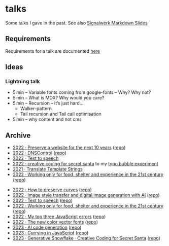 # talks

Some talks I gave in the past. See also [Signalwerk Markdown Slides](https://github.com/signalwerk/signalwerk.slides.md)

## Requirements
Requirements for a talk are documented [here](https://github.com/signalwerk/talks.requirements/blob/main/README.md)

## Ideas

### Lightning talk

- 5 min – Variable fonts coming from google-fonts – Why? Why not?
- 5 min – What is MDX? Why would you care?
- 5 min – Recursion – It’s just hard...
  - Walker-pattern
  - Tail recursion and Tail call optimisation
- 5 min – why content and not cms

## Archive

- [2022 · Preserve a website for the next 10 years](https://hackmd.io/@signalwerk/ByyGHsFm5) ([repo](https://github.com/signalwerk/talk.caminantes-grafico.preserve/))
- [2022 · DNSControl](https://hackmd.io/@signalwerk/ByyGHsFm5) ([repo](https://github.com/signalwerk/talk.DNSControl))
- [2022 · Text to speech](https://hackmd.io/@signalwerk/HklS1CE-c)
- [2022 · creative coding for secret santa](https://hackmd.io/@signalwerk/B1k6fah2Y) to my [typo bubble experiment](https://signalwerk.github.io/visual.particle.typo/)
- [2021 · Translate Template Strings](https://hackmd.io/@signalwerk/BkWrH2ABt)
- [2022 · Working only for food, shelter and experience in the 21st century](https://hackmd.io/@signalwerk/ByyGHsFm5) ([repo](https://github.com/signalwerk/talk.caminantes-grafico.project))

<!-- with the new slides framework -->

- [2022 · How to preserve curves](https://signalwerk.github.io/talk.preserve.curves/) ([repo](https://github.com/signalwerk/talk.preserve.curves))
- [2022 · Image style transfer and digital image generation with AI](https://signalwerk.github.io/talk.ai-image-generation/) ([repo](https://github.com/signalwerk/talk.ai-image-generation))
- [2022 · Text to speech](https://signalwerk.github.io/talk.text-to-speech/) ([repo](https://github.com/signalwerk/talk.text-to-speech))
- [2022 · Working only for food, shelter and experience in the 21st century](https://signalwerk.github.io/talk.caminantes-grafico.project/) ([repo](https://github.com/signalwerk/talk.caminantes-grafico.project))
- [2022 · My top three JavaScript errors](https://signalwerk.github.io/talk.js-fails/) ([repo](https://github.com/signalwerk/talk.js-fails))
- [2022 · The new color vector fonts](https://signalwerk.github.io/talk.color-fonts/) ([repo](https://github.com/signalwerk/talk.color-fonts))
- [2023 · AI code generation](https://signalwerk.github.io/talk.ai-coding/) ([repo](https://github.com/signalwerk/talk.ai-coding))
- [2023 · Currying in JavaScript](https://signalwerk.github.io/talk.js.currying/) ([repo](https://github.com/signalwerk/talk.js.currying))
- [2023 · Generative Snowflake · Creative Coding for Secret Santa](https://signalwerk.github.io/talk.visual.snowflake/) ([repo](https://github.com/signalwerk/talk.visual.snowflake))
